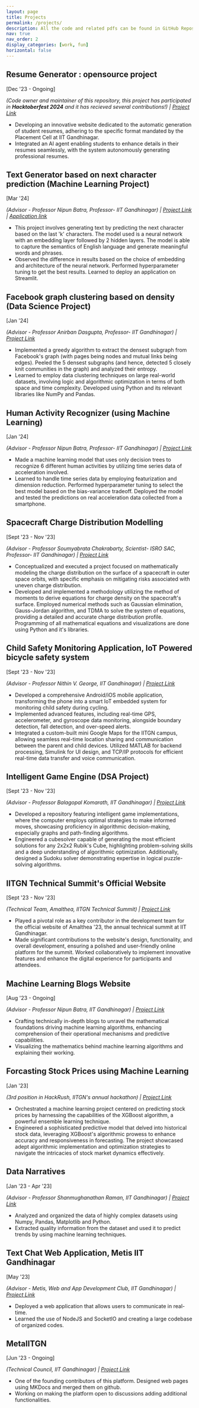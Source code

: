 ```yaml
---
layout: page
title: Projects
permalink: /projects/
description: All the code and related pdfs can be found in GitHub Repositories on this website.
nav: true
nav_order: 2
display_categories: [work, fun]
horizontal: false
---
```


<h2><strong>Resume Generator : opensource project</strong></h2>
<p>[Dec '23 - Ongoing]</p>
<p><em>(Code owner and maintainer of this repository, this project has participated in <b>Hacktoberfest 2024</b> and it has recieved several contributions!) | <a
      href="https://kishan-ved.github.io/resume_generator/">Project Link</a></em></p>
<ul>
  <li>Developing an innovative website dedicated to the automatic generation of student resumes, adhering to the specific format mandated by the Placement Cell at IIT Gandhinagar.</li>
  <li>Integrated an AI agent enabling students to enhance details in their resumes seamlessly, with the system autonomously generating professional resumes.</li> 
</ul>

<h2><strong>Text Generator based on next character prediction (Machine Learning Project)</strong></h2>
<p>[Mar '24]</p>
<p><em>(Advisor - Professor Nipun Batra, Professor- IIT Gandhinagar) | <a href="https://github.com/Kishan-Ved/text_generator/tree/emb10">Project Link</a> | <a href="https://skynet-text-generator-ml.streamlit.app/">Application link</a></em></p>
<ul>
  <li>This project involves generating text by predicting the next character based on the last 'k' characters. The model used is a neural network with an embedding layer followed by 2 hidden layers. The model is able to capture the semantics of English language and generate meaningful words and phrases.</li>
  <li>Observed the difference in results based on the choice of embedding and architecture of the neural network. Performed hyperparameter tuning to get the best results. Learned to deploy an application on Streamlit.</li>
</ul>


  <h2><strong>Facebook graph clustering based on density (Data Science Project)</strong></h2>
  <p>[Jan '24]</p>
  <p><em>(Advisor - Professor Anirban Dasgupta, Professor- IIT Gandhinagar) | <a href="https://github.com/Kishan-Ved/DS_Clustering/blob/master/facebook_graph_clustering.ipynb">Project Link</a></em></p>
  <ul>
    <li>Implemented a greedy algorithm to extract the densest subgraph from Facebook's graph (with pages being nodes and mutual links being edges). Peeled the 5 densest subgraphs (and hence, detected 5 closely knit communities in the graph) and analyzed their entropy.</li>
    <li>Learned to employ data clustering techniques on large real-world datasets, involving logic and algorithmic optimization in terms of both space and time complexity. Developed using Python and its relevant libraries like NumPy and Pandas.</li>
  </ul>

  <h2><strong>Human Activity Recognizer (using Machine Learning)</strong></h2>
  <p>[Jan '24]</p>
  <p><em>(Advisor - Professor Nipun Batra, Professor- IIT Gandhinagar) | <a href="https://github.com/Kishan-Ved/ML-actifier">Project Link</a></em></p>
  <ul>
    <li>Made a machine learning model that uses only decision trees to recognize 6 different human activities by utilizing time series data of acceleration involved.</li>
    <li>Learned to handle time series data by employing featurization and dimension reduction. Performed hyperparameter tuning to select the best model based on the bias-variance tradeoff. Deployed the model and tested the predictions on real acceleration data collected from a smartphone.</li>
  </ul>

  <h2><strong>Spacecraft Charge Distribution Modelling</strong></h2>
  <p>[Sept '23 - Nov '23]</p>
  <p><em>(Advisor - Professor Soumyabrata Chakrabarty, Scientist- ISRO SAC, Professor- IIT Gandhinagar) | <a
        href="https://github.com/Kishan-Ved/Spacecraft-Charge-Distribution-Modelling">Project Link</a></em></p>
  <ul>
    <li>Conceptualized and executed a project focused on mathematically modeling the charge distribution on the surface of a
      spacecraft in outer space orbits, with specific emphasis on mitigating risks associated with uneven charge
      distribution.</li>
    <li>Developed and implemented a methodology utilizing the method of moments to derive equations for charge density on the
      spacecraft's surface. Employed numerical methods such as Gaussian elimination, Gauss-Jordan algorithm, and TDMA to
      solve the system of equations, providing a detailed and accurate charge distribution profile. 
      Programming of all mathematical equations and visualizations are done using Python and it's libraries.</li>
  </ul>

  <h2><strong>Child Safety Monitoring Application, IoT Powered bicycle safety system</strong></h2>
  <p>[Sept '23 - Nov '23]</p>
  <p><em>(Advisor - Professor Nithin V. George, IIT Gandhinagar) | <a
        href="https://github.com/Kishan-Ved/ChildSafetyMonitoringApp">Project Link</a></em></p>
  <ul>
    <li>Developed a comprehensive Android/iOS mobile application, transforming the phone into a smart IoT embedded system for
      monitoring child safety during cycling.</li>
    <li>Implemented advanced features, including real-time GPS, accelerometer, and gyroscope data monitoring, alongside
      boundary detection, fall detection, and over-speed alerts.</li>
    <li>Integrated a custom-built mini Google Maps for the IITGN campus, allowing seamless real-time location sharing and
      communication between the parent and child devices. Utilized MATLAB for backend processing, Simulink for UI design,
      and TCP/IP protocols for efficient real-time data transfer and voice communication.</li>
  </ul>

  <h2><strong>Intelligent Game Engine (DSA Project)</strong></h2>
  <p>[Sept '23 - Nov '23]</p>
  <p><em>(Advisor - Professor Balagopal Komarath, IIT Gandhinagar) | <a
        href="https://github.com/Kishan-Ved/IntelligentGames">Project Link</a></em></p>
  <ul>
    <li>Developed a repository featuring intelligent game implementations, where the computer employs optimal strategies to
      make informed moves, showcasing proficiency in algorithmic decision-making, especially graphs and path-finding
      algorithms.</li>
    <li>Engineered a cubesolver capable of generating the most efficient solutions for any 2x2x2 Rubik's Cube, highlighting
      problem-solving skills and a deep understanding of algorithmic optimization. Additionally, designed a Sudoku solver
      demonstrating expertise in logical puzzle-solving algorithms.</li>
  </ul>

  <h2><strong>IITGN Technical Summit's Official Website</strong></h2>
  <p>[Sept '23 - Nov '23]</p>
  <p><em>(Technical Team, Amalthea, IITGN Technical Summit) | <a href="https://amalthea.iitgn.ac.in/">Project
        Link</a></em></p>
  <ul>
    <li>Played a pivotal role as a key contributor in the development team for the official website of Amalthea '23, the
      annual technical summit at IIT Gandhinagar.</li>
    <li>Made significant contributions to the website's design, functionality, and overall development, ensuring a polished
      and user-friendly online platform for the summit. Worked collaboratively to implement innovative features and
      enhance the digital experience for participants and attendees.</li>
  </ul>


  <h2><strong>Machine Learning Blogs Website</strong></h2>
  <p>[Aug '23 - Ongoing]</p>
  <p><em>(Advisor - Professor Nipun Batra, IIT Gandhinagar) | <a
        href="https://kishan-ved.github.io/Blogs/">Project Link</a></em></p>
  <ul>
    <li>Crafting technically in-depth blogs to unravel the mathematical foundations driving machine learning algorithms,
      enhancing comprehension of their operational mechanisms and predictive capabilities.</li>
    <li>Visualizing the mathematics behind machine learning algorithms and explaining their working.</li>
  </ul>

  <h2><strong>Forcasting Stock Prices using Machine Learning</strong></h2>
  <p>[Jan '23]</p>
  <p><em>(3rd position in HackRush, IITGN's annual hackathon) | <a
        href="https://github.com/Kishan-Ved/Forcasting-Stock-Prices/tree/main">Project Link</a></em></p>
  <ul>
    <li>Orchestrated a machine learning project centered on predicting stock prices by harnessing the capabilities of the
      XGBoost algorithm, a powerful ensemble learning technique.</li>
    <li>Engineered a sophisticated predictive model that delved into historical stock data, leveraging XGBoost's algorithmic
      prowess to enhance accuracy and responsiveness in forecasting. The project showcased adept algorithmic implementation
      and optimization strategies to navigate the intricacies of stock market dynamics effectively.</li>
  </ul>

  <h2><strong>Data Narratives</strong></h2>
  <p>[Jan '23 - Apr '23]</p>
  <p><em>(Advisor - Professor Shanmughanathan Raman, IIT Gandhinagar) | <a
        href="https://github.com/Kishan-Ved/Data-Narratives">Project Link</a></em></p>
  <ul>
    <li>Analyzed and organized the data of highly complex datasets using Numpy, Pandas, Matplotlib and Python.</li>
    <li>Extracted quality information from the dataset and used it to predict trends by using machine learning techniques.</li>
  </ul>

  <h2><strong>Text Chat Web Application, Metis IIT Gandhinagar</strong></h2>
  <p>[May '23]</p>
  <p><em>(Advisor - Metis, Web and App Development Club, IIT Gandhinagar) | <a
        href="https://kishan-ved.github.io/ChatApp/">Project Link</a></em></p>
  <ul>
    <li>Deployed a web application that allows users to communicate in real-time.</li>
    <li>Learned the use of NodeJS and SocketIO and creating a large codebase of organized codes.</li>
  </ul>

  <h2><strong>MetaIITGN</strong></h2>
  <p>[Jun '23 - Ongoing]</p>
  <p><em>(Technical Council, IIT Gandhinagar) | <a href="https://opensource-iitgn.github.io/metaiitgn/">Project Link</a></em></p>
  <ul>
    <li>One of the founding contributors of this platform. Designed web pages using MKDocs and merged them on github.</li>
    <li>Working on making the platform open to discussions adding additional functionalities.</li>
  </ul>

